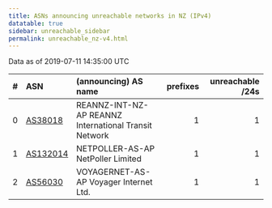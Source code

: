 ```yaml
---
title: ASNs announcing unreachable networks in NZ (IPv4)
datatable: true
sidebar: unreachable_sidebar
permalink: unreachable_nz-v4.html
---
```


Data as of 2019-07-11 14:35:00 UTC


<div class="datatable-begin"></div>

|   # | ASN                                      | (announcing) AS name                                  |   prefixes |   unreachable /24s |
|----:|:-----------------------------------------|:------------------------------------------------------|-----------:|-------------------:|
|   0 | [AS38018](unreachable_AS38018-v4.html)   | REANNZ-INT-NZ-AP REANNZ International Transit Network |          1 |                  1 |
|   1 | [AS132014](unreachable_AS132014-v4.html) | NETPOLLER-AS-AP NetPoller Limited                     |          1 |                  1 |
|   2 | [AS56030](unreachable_AS56030-v4.html)   | VOYAGERNET-AS-AP Voyager Internet Ltd.                |          1 |                  1 |

<div class="datatable-end"></div>